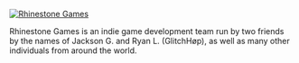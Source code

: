 <!-- HTML Code -->
<a href="https://www.youtube.com/channel/UCAM7D3Q2n9t_W2gn2ME1jJg" target="_self"><img src="https://i.imgur.com/8InRzkL.png" alt="Rhinestone Games" class="GeneratedImage"></a>
<!DOCTYPE html>
<html>
<head>
<p>Rhinestone Games is an indie game development team run by two friends by the names of Jackson G. and Ryan L. (GlitchHøp), as well as many other individuals from around the world.</p>
